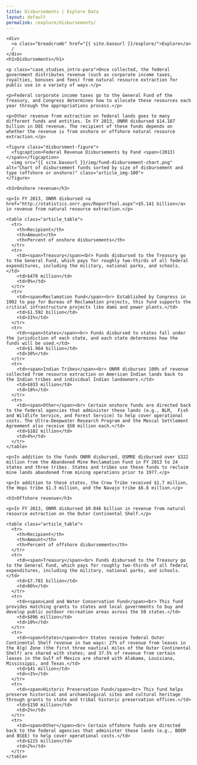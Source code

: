 ```yaml
---
title: Disbursements | Explore Data
layout: default
permalink: /explore/disbursements/
---
```


<div class="container-outer container-padded">

  <div class="container-left-7">

    <div>
      <a class="breadcrumb" href="{{ site.baseurl }}/explore/">Explore</a>
      /
    </div>
    <h1>Disbursements</h1>

    <p class="case_studies_intro-para">Once collected, the federal government distributes revenue (such as corporate income taxes, royalties, bonuses and fees) from natural resource extraction for public use in a variety of ways.</p>

    <p>Federal corporate income taxes go to the General Fund of the Treasury, and Congress determines how to allocate these resources each year through the appropriations process.</p>

    <p>Other revenue from extraction on federal lands goes to many different funds and entities. In FY 2013, ONRR disbursed $14.187 billion in DOI revenue. The recipient of these funds depends on whether the revenue is from onshore or offshore natural resource extraction.</p>

    <figure class="disbursment-figure">
      <figcaption>Federal Revenue Disbursements by Fund <span>(2013)</span></figcaption>
      <img src="{{ site.baseurl }}/img/fund-disbursement-chart.png" alt="Chart of disbursement funds sorted by size of disbursement and type (offshore or onshore)" class="article_img-100">
    </figure>

    <h3>Onshore revenue</h3>

    <p>In FY 2013, ONRR disbursed <a href="http://statistics.onrr.gov/ReportTool.aspx">$5.141 billion</a> in revenue from natural resource extraction.</p>

    <table class="article_table">
      <tr>
        <th>Recipient</th>
        <th>Amount</th>
        <th>Percent of onshore disbursements</th>
      </tr>
      <tr>
        <td><span>Treasury</span><br> Funds disbursed to the Treasury go to the General Fund, which pays for roughly two-thirds of all federal expenditures, including the military, national parks, and schools.</td>
        <td>$470 million</td>
        <td>9%</td>
      </tr>
      <tr>
        <td><span>Reclamation Fund</span><br> Established by Congress in 1902 to pay for Bureau of Reclamation projects, this fund supports the critical infrastructure projects like dams and power plants.</td>
        <td>$1.592 billion</td>
        <td>31%</td>
      </tr>
      <tr>
        <td><span>States</span><br> Funds disbursed to states fall under the jurisdiction of each state, and each state determines how the funds will be used.</td>
        <td>$1.964 billion</td>
        <td>38%</td>
      </tr>
      <tr>
        <td><span>Indian Tribes</span><br> ONRR disburses 100% of revenue collected from resource extraction on American Indian lands back to the Indian tribes and individual Indian landowners.</td>
        <td>$933 million</td>
        <td>18%</td>
      </tr>
      <tr>
        <td><span>Other</span><br> Certain onshore funds are directed back to the federal agencies that administer these lands (e.g., BLM,  Fish and Wildlife Service, and Forest Service) to help cover operational costs. The Ultra-Deepwater Research Program and the Mescal Settlement Agreement also receive $50 million each.</td>
        <td>$182 million</td>
        <td>4%</td>
      </tr>
    </table>

    <p>In addition to the funds ONRR disbursed, OSMRE disbursed over $322 million from the Abandoned Mine Reclamation Fund in FY 2013 to 24 states and three tribes. States and tribes use these funds to reclaim mine lands abandoned from mining operations prior to 1977.</p>

    <p>In addition to these states, the Crow Tribe received $1.7 million, the Hopi tribe $1.3 million, and the Navajo tribe $6.8 million.</p>

    <h3>Offshore revenue</h3>

    <p>In FY 2013, ONRR disbursed $9.046 billion in revenue from natural resource extraction on the Outer Continental Shelf.</p>

    <table class="article_table">
      <tr>
        <th>Recipient</th>
        <th>Amount</th>
        <th>Percent of offshore disbursements</th>
      </tr>
      <tr>
        <td><span>Treasury</span><br> Funds disbursed to the Treasury go to the General Fund, which pays for roughly two-thirds of all federal expenditures, including the military, national parks, and schools.</td>
        <td>$7.781 billion</td>
        <td>86%</td>
      </tr>
      <tr>
        <td><span>Land and Water Conservation Fund</span><br> This fund provides matching grants to states and local governments to buy and develop public outdoor recreation areas across the 50 states.</td>
        <td>$896 million</td>
        <td>10%</td>
      </tr>
      <tr>
        <td><span>States</span><br> States receive federal Outer Continental Shelf revenue in two ways: 27% of revenue from leases in the 8(g) Zone (the first three nautical miles of the Outer Continental Shelf) are shared with states; and 37.5% of revenue from certain leases in the Gulf of Mexico are shared with Alabama, Louisiana, Mississippi, and Texas.</td>
        <td>$41 million</td>
        <td><1%</td>
      </tr>
      <tr>
        <td><span>Historic Preservation Fund</span><br> This fund helps preserve historical and archaeological sites and cultural heritage through grants to state and tribal historic preservation offices.</td>
        <td>$150 million</td>
        <td>2%</td>
      </tr>
      <tr>
        <td><span>Other</span><br> Certain offshore funds are directed back to the federal agencies that administer these lands (e.g., BOEM and BSEE) to help cover operational costs.</td>
        <td>$215 million</td>
        <td>2%</td>
      </tr>
    </table>

  </div>

</div>
